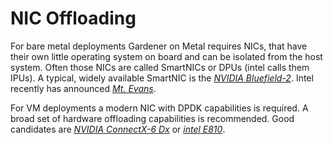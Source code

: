 # NIC Offloading

For bare metal deployments Gardener on Metal requires NICs, that have their own little operating system on board and can be isolated from the host system. Often those NICs are called SmartNICs or DPUs (intel calls them IPUs). A typical, widely available SmartNIC is the [*NVIDIA Bluefield-2*](https://www.nvidia.com/en-us/networking/products/data-processing-unit/). Intel recently has announced [*Mt. Evans*](https://www.youtube.com/watch?v=mm-9I1l6bH0).

For VM deployments a modern NIC with DPDK capabilities is required. A broad set of hardware offloading capabilities is recommended. Good candidates are [*NVIDIA ConnectX-6 Dx*](https://www.nvidia.com/en-us/networking/ethernet-adapters/) or [*intel E810*](https://ark.intel.com/content/www/de/de/ark/products/series/184846/100gbe-intel-ethernet-network-adapter-e810.html).